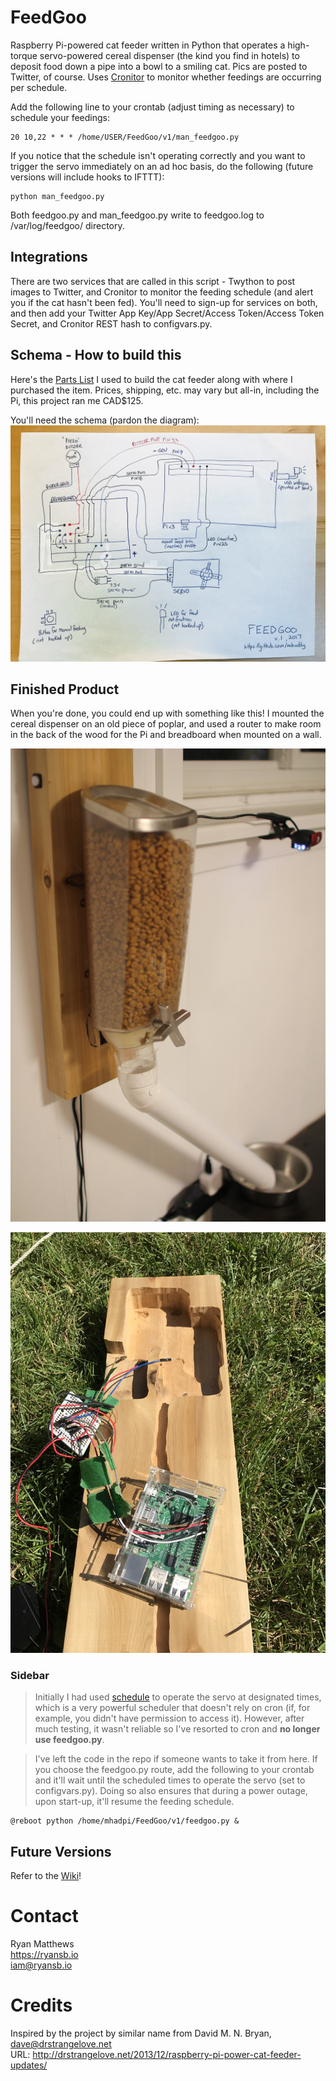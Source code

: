 # FeedGoo
Raspberry Pi-powered cat feeder written in Python that operates a high-torque servo-powered cereal dispenser (the kind you find in hotels) to deposit food down a pipe into a bowl to a smiling cat. Pics are posted to Twitter, of course. Uses [Cronitor](https://www.cronitor.io) to monitor whether feedings are occurring per schedule.

Add the following line to your crontab (adjust timing as necessary) to schedule your feedings:

```
20 10,22 * * * /home/USER/FeedGoo/v1/man_feedgoo.py
```

If you notice that the schedule isn't operating correctly and you want to trigger the servo immediately on an ad hoc basis, do the following (future versions will include hooks to IFTTT):

```
python man_feedgoo.py
```

Both feedgoo.py and man_feedgoo.py write to feedgoo.log to /var/log/feedgoo/ directory.

## Integrations
There are two services that are called in this script - Twython to post images to Twitter, and Cronitor to monitor the feeding schedule (and alert you if the cat hasn't been fed). You'll need to sign-up for services on both, and then add your Twitter App Key/App Secret/Access Token/Access Token Secret, and Cronitor REST hash to configvars.py.

## Schema - How to build this
Here's the [Parts List](https://docs.google.com/spreadsheets/d/1Oq6u6sb5ZfjovzqHFOSRNVcbzIy2-sk2-1YNxwCJh-8/edit?usp=sharing) I used to build the cat feeder along with where I purchased the item. Prices, shipping, etc. may vary but all-in, including the Pi, this project ran me CAD$125.

You'll need the schema (pardon the diagram):
![Schema](https://raw.githubusercontent.com/mhaddy/FeedGoo/master/docs/feedgoo.jpg)

## Finished Product
When you're done, you could end up with something like this! I mounted the cereal dispenser on an old piece of poplar, and used a router to make room in the back of the wood for the Pi and breadboard when mounted on a wall.

![Finished Product](https://raw.githubusercontent.com/mhaddy/FeedGoo/master/docs/IMG_1687.JPG)

![Back of Wood](https://raw.githubusercontent.com/mhaddy/FeedGoo/master/docs/feedgoo-back.JPG)

### Sidebar
> Initially I had used [schedule](https://github.com/dbader/schedule) to operate the servo at designated times, which is a very powerful scheduler that doesn't rely on cron (if, for example, you didn't have permission to access it). However, after much testing, it wasn't reliable so I've resorted to cron and **no longer use feedgoo.py**.

> I've left the code in the repo if someone wants to take it from here. If you choose the feedgoo.py route, add the following to your crontab and it'll wait until the scheduled times to operate the servo (set to configvars.py). Doing so also ensures that during a power outage, upon start-up, it'll resume the feeding schedule.

```
@reboot python /home/mhadpi/FeedGoo/v1/feedgoo.py &
```

## Future Versions
Refer to the [Wiki](https://github.com/mhaddy/FeedGoo/wiki)!

# Contact
Ryan Matthews<br />
https://ryansb.io<br />
iam@ryansb.io

# Credits
Inspired by the project by similar name from David M. N. Bryan, dave@drstrangelove.net<br />
URL: http://drstrangelove.net/2013/12/raspberry-pi-power-cat-feeder-updates/

